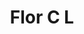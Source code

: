 ---
title: Flor C L
date: 
draft: false

# descripcion
description : Aros pasantes colgantes en plata 925 y cristal.

materials: Plata 925

color: 

dimensions: Largo 2,80 cm

code: 01-01-1074

type: "Aros"

categories: []

price: $6.450,00

price_eftvo: $5.480,00

# Images
# first image will be shown in the product page
images:
  # - image: "images/path_to_image"
  # La ubicacion de las imagenes es imagenes/Aros/Aros.Colgantes/01-01-1074-flor-c-l
  - image: "./images/aros/colgantes/01-01-1074-flor-c-l_a.jpg"
  - image: "./images/aros/colgantes/01-01-1074-flor-c-l_b.jpg"
---